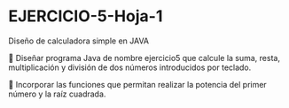 # EJERCICIO-5-Hoja-1
Diseño de calculadora simple en JAVA


 
   🔴 Diseñar programa Java de nombre ejercicio5 que calcule la suma, 
   resta, multiplicación y división de dos números introducidos por teclado. 
 
   🔴 Incorporar las funciones que permitan realizar la potencia del primer 
   número y la raíz cuadrada.


